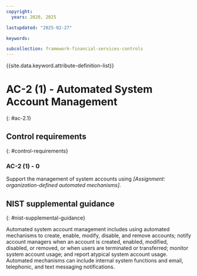 ```yaml
---
copyright:
  years: 2020, 2025

lastupdated: "2025-02-27"

keywords:

subcollection: framework-financial-services-controls
---
```


{{site.data.keyword.attribute-definition-list}}

# AC-2 (1) -  Automated System Account Management
{: #ac-2.1}

## Control requirements
{: #control-requirements}



### AC-2 (1) - 0


Support the management of system accounts using _[Assignment: organization-defined automated mechanisms]_.












## NIST supplemental guidance
{: #nist-supplemental-guidance}

Automated system account management includes using automated mechanisms to create, enable, modify, disable, and remove accounts; notify account managers when an account is created, enabled, modified, disabled, or removed, or when users are terminated or transferred; monitor system account usage; and report atypical system account usage. Automated mechanisms can include internal system functions and email, telephonic, and text messaging notifications.
